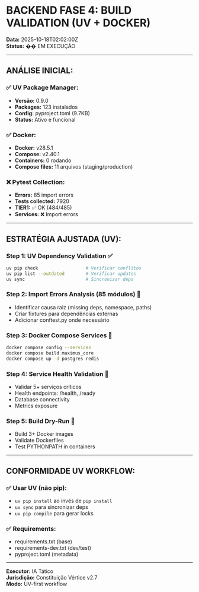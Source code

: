 # BACKEND FASE 4: BUILD VALIDATION (UV + DOCKER)

**Data:** 2025-10-18T02:02:00Z  
**Status:** �� EM EXECUÇÃO

---

## ANÁLISE INICIAL:

### ✅ UV Package Manager:
- **Versão:** 0.9.0
- **Packages:** 123 instalados
- **Config:** pyproject.toml (9.7KB)
- **Status:** Ativo e funcional

### ✅ Docker:
- **Docker:** v28.5.1
- **Compose:** v2.40.1
- **Containers:** 0 rodando
- **Compose files:** 11 arquivos (staging/production)

### ❌ Pytest Collection:
- **Errors:** 85 import errors
- **Tests collected:** 7920
- **TIER1:** ✅ OK (484/485)
- **Services:** ❌ Import errors

---

## ESTRATÉGIA AJUSTADA (UV):

### Step 1: UV Dependency Validation ✅
```bash
uv pip check                  # Verificar conflitos
uv pip list --outdated        # Verificar updates
uv sync                       # Sincronizar deps
```

### Step 2: Import Errors Analysis (85 módulos) 🔄
- Identificar causa raiz (missing deps, namespace, paths)
- Criar fixtures para dependências externas
- Adicionar conftest.py onde necessário

### Step 3: Docker Compose Services 🎯
```bash
docker compose config --services
docker compose build maximus_core
docker compose up -d postgres redis
```

### Step 4: Service Health Validation 🎯
- Validar 5+ serviços críticos
- Health endpoints: /health, /ready
- Database connectivity
- Metrics exposure

### Step 5: Build Dry-Run 🎯
- Build 3+ Docker images
- Validate Dockerfiles
- Test PYTHONPATH in containers

---

## CONFORMIDADE UV WORKFLOW:

### ✅ Usar UV (não pip):
- `uv pip install` ao invés de `pip install`
- `uv sync` para sincronizar deps
- `uv pip compile` para gerar locks

### ✅ Requirements:
- requirements.txt (base)
- requirements-dev.txt (dev/test)
- pyproject.toml (metadata)

---

**Executor:** IA Tático  
**Jurisdição:** Constituição Vértice v2.7  
**Modo:** UV-first workflow
